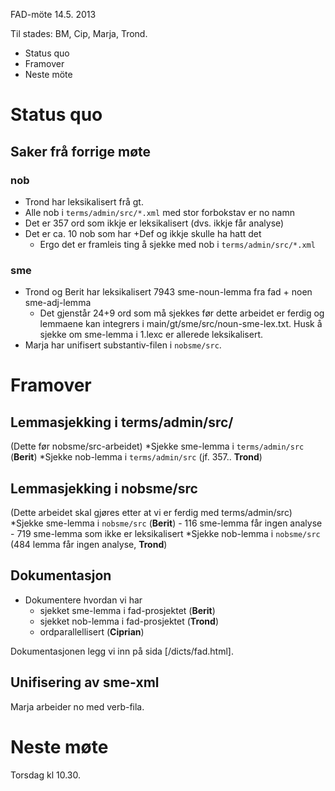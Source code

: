 FAD-möte 14.5. 2013

Til stades: BM, Cip, Marja, Trond.

* Status quo
* Framover
* Neste möte

#  Status quo

## Saker frå forrige møte
### nob
* Trond har leksikalisert frå gt.
* Alle nob i `terms/admin/src/*.xml` med stor forbokstav er no namn
* Det er 357 ord som ikkje er leksikalisert (dvs. ikkje får analyse)
* Det er ca. 10 nob som har +Def og ikkje skulle ha hatt det
    - Ergo det er framleis ting å sjekke med nob i `terms/admin/src/*.xml`

### sme
* Trond og Berit har leksikalisert 7943 sme-noun-lemma 
  fra fad + noen sme-adj-lemma
    - Det gjenstår 24+9 ord som må sjekkes før dette arbeidet 
  er ferdig og lemmaene kan integrers i main/gt/sme/src/noun-sme-lex.txt. 
  Husk å sjekke om sme-lemma i 1.lexc er allerede leksikalisert.
* Marja har unifisert substantiv-filen i `nobsme/src`.

#  Framover

## Lemmasjekking i terms/admin/src/
(Dette før nobsme/src-arbeidet)
*Sjekke sme-lemma i `terms/admin/src`  (**Berit**)
*Sjekke nob-lemma i `terms/admin/src` (jf. 357.. **Trond**)

## Lemmasjekking i nobsme/src 
(Dette arbeidet skal gjøres etter at vi er ferdig med terms/admin/src)
*Sjekke sme-lemma i `nobsme/src` (**Berit**)
    - 116 sme-lemma får ingen analyse
    - 719 sme-lemma som ikke er leksikalisert
*Sjekke nob-lemma i `nobsme/src` (484 lemma får ingen analyse, **Trond**)

## Dokumentasjon
* Dokumentere hvordan vi har 
    - sjekket sme-lemma i fad-prosjektet (**Berit**)
    - sjekket nob-lemma i fad-prosjektet (**Trond**)
    - ordparallellisert (**Ciprian**)

Dokumentasjonen legg vi inn på sida
[/dicts/fad.html].

## Unifisering av sme-xml

Marja arbeider no med verb-fila. 

#  Neste møte
Torsdag kl 10.30.

